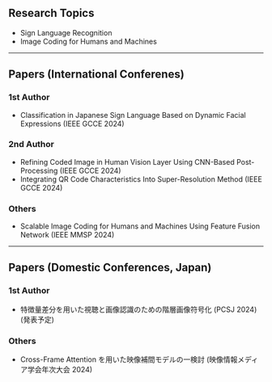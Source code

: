 <h2 align="left">Research Topics</h2>
<p align="left">
  
- Sign Language Recognition  
- Image Coding for Humans and Machines
</p>

---

<h2 align="left">Papers (International Conferenes)</h2>
<h3 aligh="left">1st Author</h3>
<p align="left">

- Classification in Japanese Sign Language Based on Dynamic Facial Expressions (IEEE GCCE 2024)
</p>
<h3 aligh="left">2nd Author</h3>
<p align="left">

- Refining Coded Image in Human Vision Layer Using CNN-Based Post-Processing (IEEE GCCE 2024)
- Integrating QR Code Characteristics Into Super-Resolution Method (IEEE GCCE 2024)
</p>
<h3 aligh="left">Others</h3>
<p align="left">

- Scalable Image Coding for Humans and Machines Using Feature Fusion Network (IEEE MMSP 2024)
</p>

---

<h2 align="left">Papers (Domestic Conferences, Japan)</h2>
<h3 aligh="left">1st Author</h3>
<p align="left">

- 特徴量差分を用いた視聴と画像認識のための階層画像符号化 (PCSJ 2024) (発表予定)
</p>
<h3 aligh="left">Others</h3>
<p align="left">
  
- Cross-Frame Attention を用いた映像補間モデルの一検討 (映像情報メディア学会年次大会 2024)
</p>
